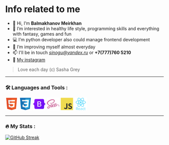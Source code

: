 # Info related to me
- 👋 Hi, I’m __Balmakhanov Meirkhan__
- 👀 I’m interested in healthy life style, programming skills and everything with fantasy, games and fun
- 💻 I’m python developer also could manage frontend development
- 💞️ I’m improving myself almost everyday
- 📫 I'll be in touch *sinogu@yandex.ru* or __+7(777)760 5210__
- 🚀 <a href="https://www.instagram.com/balmakhanoff/">My instagram</a>

> Love each day (c) Sasha Grey

---
### :hammer_and_wrench: Languages and Tools :
<div>
<img src="https://raw.githubusercontent.com/devicons/devicon/1119b9f84c0290e0f0b38982099a2bd027a48bf1/icons/html5/html5-original.svg" width="40">
<img src="https://raw.githubusercontent.com/devicons/devicon/1119b9f84c0290e0f0b38982099a2bd027a48bf1/icons/css3/css3-original.svg" width="40">
<img src="https://raw.githubusercontent.com/devicons/devicon/1119b9f84c0290e0f0b38982099a2bd027a48bf1/icons/bootstrap/bootstrap-original.svg" width="40">
<img src="https://raw.githubusercontent.com/devicons/devicon/1119b9f84c0290e0f0b38982099a2bd027a48bf1/icons/sass/sass-original.svg" width="40">
<img src="https://raw.githubusercontent.com/devicons/devicon/1119b9f84c0290e0f0b38982099a2bd027a48bf1/icons/javascript/javascript-original.svg" width="40">
<img src="https://raw.githubusercontent.com/devicons/devicon/1119b9f84c0290e0f0b38982099a2bd027a48bf1/icons/react/react-original-wordmark.svg" width="40">  
</div>  


---
### :fire: My Stats :
[![GitHub Streak](http://github-readme-streak-stats.herokuapp.com?user=balmakhanoff&theme=dark&background=000000)](https://git.io/streak-stats)




<!---
balmakhanoff/balmakhanoff is a ✨ special ✨ repository because its `README.md` (this file) appears on your GitHub profile.
You can click the Preview link to take a look at your changes.
--->
